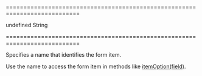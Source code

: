 ===========================================================================
<!--default-->undefined<!--/default-->
<!--type-->String<!--/type-->
===========================================================================

<!--shortDescription-->
Specifies a name that identifies the form item.
<!--/shortDescription-->

<!--fullDescription-->
Use the name to access the form item in methods like [itemOption(field)](/Documentation/ApiReference/UI_Widgets/dxForm/Methods/#itemOptionfield).
<!--/fullDescription-->